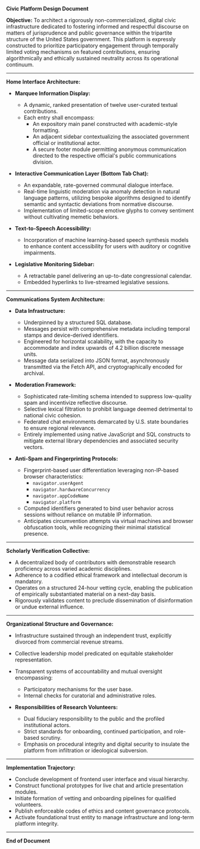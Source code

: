 **Civic Platform Design Document**

**Objective:**
To architect a rigorously non-commercialized, digital civic infrastructure dedicated to fostering informed and respectful discourse on matters of jurisprudence and public governance within the tripartite structure of the United States government. This platform is expressly constructed to prioritize participatory engagement through temporally limited voting mechanisms on featured contributions, ensuring algorithmically and ethically sustained neutrality across its operational continuum.

---

**Home Interface Architecture:**
- **Marquee Information Display:**
  - A dynamic, ranked presentation of twelve user-curated textual contributions.
  - Each entry shall encompass:
    - An expository main panel constructed with academic-style formatting.
    - An adjacent sidebar contextualizing the associated government official or institutional actor.
    - A secure footer module permitting anonymous communication directed to the respective official's public communications division.

- **Interactive Communication Layer (Bottom Tab Chat):**
  - An expandable, rate-governed communal dialogue interface.
  - Real-time linguistic moderation via anomaly detection in natural language patterns, utilizing bespoke algorithms designed to identify semantic and syntactic deviations from normative discourse.
  - Implementation of limited-scope emotive glyphs to convey sentiment without cultivating memetic behaviors.

- **Text-to-Speech Accessibility:**
  - Incorporation of machine learning-based speech synthesis models to enhance content accessibility for users with auditory or cognitive impairments.

- **Legislative Monitoring Sidebar:**
  - A retractable panel delivering an up-to-date congressional calendar.
  - Embedded hyperlinks to live-streamed legislative sessions.

---

**Communications System Architecture:**
- **Data Infrastructure:**
  - Underpinned by a structured SQL database.
  - Messages persist with comprehensive metadata including temporal stamps and device-derived identifiers.
  - Engineered for horizontal scalability, with the capacity to accommodate and index upwards of 4.2 billion discrete message units.
  - Message data serialized into JSON format, asynchronously transmitted via the Fetch API, and cryptographically encoded for archival.

- **Moderation Framework:**
  - Sophisticated rate-limiting schema intended to suppress low-quality spam and incentivize reflective discourse.
  - Selective lexical filtration to prohibit language deemed detrimental to national civic cohesion.
  - Federated chat environments demarcated by U.S. state boundaries to ensure regional relevance.
  - Entirely implemented using native JavaScript and SQL constructs to mitigate external library dependencies and associated security vectors.

- **Anti-Spam and Fingerprinting Protocols:**
  - Fingerprint-based user differentiation leveraging non-IP-based browser characteristics:
    - `navigator.userAgent`
    - `navigator.hardwareConcurrency`
    - `navigator.appCodeName`
    - `navigator.platform`
  - Computed identifiers generated to bind user behavior across sessions without reliance on mutable IP information.
  - Anticipates circumvention attempts via virtual machines and browser obfuscation tools, while recognizing their minimal statistical presence.

---

**Scholarly Verification Collective:**
- A decentralized body of contributors with demonstrable research proficiency across varied academic disciplines.
- Adherence to a codified ethical framework and intellectual decorum is mandatory.
- Operates on a structured 24-hour vetting cycle, enabling the publication of empirically substantiated material on a next-day basis.
- Rigorously validates content to preclude dissemination of disinformation or undue external influence.

---

**Organizational Structure and Governance:**
- Infrastructure sustained through an independent trust, explicitly divorced from commercial revenue streams.
- Collective leadership model predicated on equitable stakeholder representation.
- Transparent systems of accountability and mutual oversight encompassing:
  - Participatory mechanisms for the user base.
  - Internal checks for curatorial and administrative roles.

- **Responsibilities of Research Volunteers:**
  - Dual fiduciary responsibility to the public and the profiled institutional actors.
  - Strict standards for onboarding, continued participation, and role-based scrutiny.
  - Emphasis on procedural integrity and digital security to insulate the platform from infiltration or ideological subversion.

---

**Implementation Trajectory:**
- Conclude development of frontend user interface and visual hierarchy.
- Construct functional prototypes for live chat and article presentation modules.
- Initiate formation of vetting and onboarding pipelines for qualified volunteers.
- Publish enforceable codes of ethics and content governance protocols.
- Activate foundational trust entity to manage infrastructure and long-term platform integrity.

---

**End of Document**


